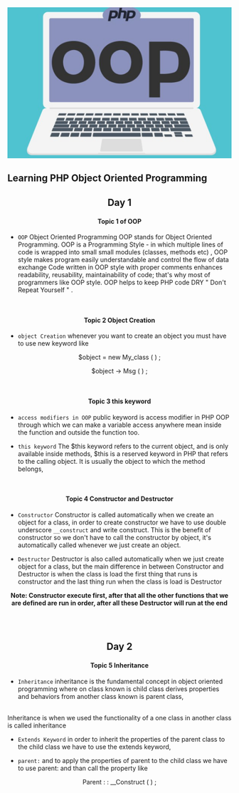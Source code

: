 
<img src="php oop.png">

## Learning PHP Object Oriented Programming

## <p align='center'>Day 1 </p>

#### <p align='center'>Topic 1 of OOP</p>

- `OOP` Object Oriented Programming OOP stands for Object Oriented Programming. OOP is a Programming Style - in which multiple lines of 
code is wrapped into small small modules (classes, methods etc) , OOP style makes program easily understandable and control the flow of data exchange
Code written in OOP style with proper comments enhances readability, reusability, maintainability of code; that's why most of programmers like OOP style. OOP helps to keep PHP code DRY " Don't Repeat Yourself " .

<br>

#### <p align='center'>Topic 2 Object Creation</p>

- `object Creation` whenever you want to create an object you must have to use new keyword like <br>
<p align="center">$object = new My_class ( ) ;</p>

<p align="center">$object -> Msg ( ) ;</p> <br>

#### <p align='center'>Topic 3 this keyword</p>

- `access modifiers in OOP` public keyword is access modifier in PHP OOP through which we can make a variable access anywhere mean inside the function and outside the function too.

- `this keyword` The $this keyword refers to the current object, and is only available inside methods, $this is a reserved keyword in PHP that refers to the calling object. It is usually the object to which the method belongs,

<br>

#### <p align='center'>Topic 4 Constructor and Destructor</p>

- `Constructor` Constructor is called automatically when we create an object for a class, in order to create constructor we have to use double underscore `__construct` and write construct. This is the benefit of constructor so we don't have to call the constructor by object, it's automatically called whenever we just create an object.

- `Destructor` Destructor is also called automatically when we just create object for a class, but the main difference in between Constructor and Destructor is when the class is load the first thing that runs is constructor and the last thing run when the class is load is Destructor

<p align="center"> <b>Note: Constructor execute first, after that all the other functions that we are defined are run in order, after all these Destructor will run at the end </b></p>

<br><br>

## <p align='center'>Day 2 </p>

#### <p align='center'>Topic 5 Inheritance</p>

- `Inheritance` inheritance is the fundamental concept in object oriented programming where on class known is child class derives properties and behaviors from another class known is parent class, 
<br>
Inheritance is when we used the functionality of a one class in another class is called inheritance

- `Extends Keyword` in order to inherit the properties of the parent class to the child class we have to use the extends keyword,

- `parent:` and to apply the properties of parent to the child class we have to use parent: and than call the property like 

<p align="center">Parent : :  __Construct ( ) ;</p>

